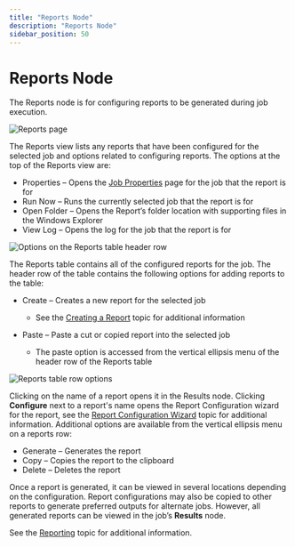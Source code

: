 ```yaml
---
title: "Reports Node"
description: "Reports Node"
sidebar_position: 50
---
```


# Reports Node

The Reports node is for configuring reports to be generated during job execution.

![Reports page](/img/product_docs/accessanalyzer/12.0/admin/jobs/job/configure/reports.webp)

The Reports view lists any reports that have been configured for the selected job and options
related to configuring reports. The options at the top of the Reports view are:

- Properties – Opens the [Job Properties](/docs/accessanalyzer/12.0/admin/jobs/job/properties/overview.md) page for the job that the
  report is for
- Run Now – Runs the currently selected job that the report is for
- Open Folder – Opens the Report’s folder location with supporting files in the Windows Explorer
- View Log – Opens the log for the job that the report is for

![Options on the Reports table header row](/img/product_docs/accessanalyzer/12.0/admin/jobs/job/configure/reportstableheaderoptions.webp)

The Reports table contains all of the configured reports for the job. The header row of the table
contains the following options for adding reports to the table:

- Create – Creates a new report for the selected job

    - See the [Creating a Report](/docs/accessanalyzer/12.0/admin/report/create.md) topic for additional information

- Paste – Paste a cut or copied report into the selected job

    - The paste option is accessed from the vertical ellipsis menu of the header row of the Reports
      table

![Reports table row options](/img/product_docs/accessanalyzer/12.0/admin/jobs/job/configure/reportstablerowoptions.webp)

Clicking on the name of a report opens it in the Results node. Clicking **Configure** next to a
report's name opens the Report Configuration wizard for the report, see the
[Report Configuration Wizard](/docs/accessanalyzer/12.0/admin/report/wizard/overview.md) topic for additional information.
Additional options are available from the vertical ellipsis menu on a reports row:

- Generate – Generates the report
- Copy – Copies the report to the clipboard
- Delete – Deletes the report

Once a report is generated, it can be viewed in several locations depending on the configuration.
Report configurations may also be copied to other reports to generate preferred outputs for
alternate jobs. However, all generated reports can be viewed in the job’s **Results** node.

See the [Reporting](/docs/accessanalyzer/12.0/admin/report/overview.md) topic for additional information.
